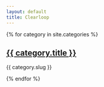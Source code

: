 ```yaml
---
layout: default
title: Clearloop
---
```


{% for category in site.categories %}
<h2><a href="{{ category.url }}">{{ category.title }}</a></h2>
<p>{{ category.slug }}</p>
{% endfor %}



<!-- 
> All is above you all is sky.
> All is behind you all is sea. 
-->

